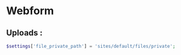 # Webform

## Uploads :

```php
$settings['file_private_path'] = 'sites/default/files/private';
```

